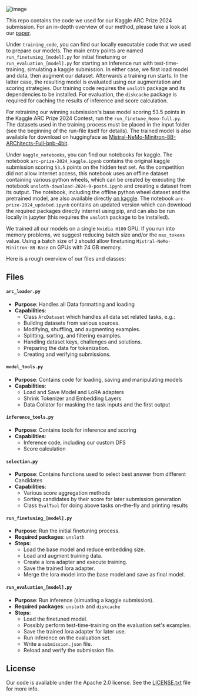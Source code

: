 ![image](https://raw.githubusercontent.com/da-fr/arc-prize-2024/master/.github/overview.png)


This repo contains the code we used for our Kaggle ARC Prize 2024 submission. For an in-depth overview of our method, please take a look at our [paper](https://da-fr.github.io/arc-prize-2024/the_architects.pdf).

Under `training_code`, you can find our locally executable code that we used to prepare our models. The main entry points are named `run_finetuning_[model].py` for initial finetuning or `run_evaluation_[model].py` for starting an inference run with test-time-training, simulating a kaggle submission. In either case, we first load model and data, then augment our dataset. Afterwards a training run starts. In the latter case, the resulting model is evaluated using our augmentation and scoring strategies. Our training code requires the `unsloth` package and its dependencies to be installed. For evaluation, the `diskcache` package is required for caching the results of inference and score calculation.

For retraining our winning submission's base model scoring 53.5 points in the Kaggle ARC Prize 2024 Contest, run the `run_finetune_Nemo-full.py`. The datasets used in the training process must be placed in the input folder (see the beginning of the run-file itself for details). The trained model is also available for download on huggingface as [Mistral-NeMo-Minitron-8B-ARChitects-Full-bnb-4bit](https://huggingface.co/da-fr/Mistral-NeMo-Minitron-8B-ARChitects-Full-bnb-4bit).

Under `kaggle_notebooks`, you can find our notebooks for kaggle. The notebook `arc-prize-2024_kaggle.ipynb` contains the original kaggle submission scoring `53.5` points on the hidden test set. As the competition did not allow internet access, this notebook uses an offline dataset containing various python wheels, which can be created by executing the notebook `unsloth-download-2024-9-post4.ipynb` and creating a dataset from its output. The notebook, including the offline python wheel dataset and the pretrained model, are also available directly [on kaggle](https://www.kaggle.com/code/dfranzen/arc-prize-2024-solution-by-the-architects). The notebook `arc-prize-2024_updated.ipynb` contains an updated version which can download the required packages directly internet using pip, and can also be run locally in jupyter (this requires the `unsloth` package to be installed).

We trained all our models on a single `Nvidia H100` GPU. If you run into memory problems, we suggest reducing batch size and/or the `max_tokens` value. Using a batch size of `2` should allow finetuning `Mistral-NeMo-Minitron-8B-Base` on GPUs with 24 GB memory.

Here is a rough overview of our files and classes:

## Files

#### `arc_loader.py`
- **Purpose**: Handles all Data formatting and loading
- **Capabilities**:
   - Class `ArcDataset` which handles all data set related tasks, e.g.:
   - Building datasets from various sources.
   - Modifying, shuffling, and augmenting examples.
   - Splitting, sorting, and filtering examples.
   - Handling dataset keys, challenges and solutions.
   - Preparing the data for tokenization.
   - Creating and verifying submissions.

#### `model_tools.py`
- **Purpose**: Contains code for loading, saving and manipulating models
- **Capabilities**: 
   - Load and Save Model and LoRA adapters
   - Shrink Tokenizer and Embedding Layers
   - Data Collator for masking the task inputs and the first output

#### `inference_tools.py`
- **Purpose**: Contains tools for inference and scoring
- **Capabilities**: 
   - Inference code, including our custom DFS
   - Score calculation

#### `selection.py`
- **Purpose**: Contains functions used to select best answer from different Candidates
- **Capabilities**:
   - Various score aggregation methods
   - Sorting candidates by their score for later submission generation
   - Class `EvalTool` for doing above tasks on-the-fly and printing results

#### `run_finetuning_[model].py`
- **Purpose**: Run the initial finetuning process.
- **Required packages**: `unsloth`
- **Steps**:
   - Load the base model and reduce embedding size.
   - Load and augment training data.
   - Create a lora adapter and execute training.
   - Save the trained lora adapter.
   - Merge the lora model into the base model and save as final model.

#### `run_evaluation_[model].py`
- **Purpose**: Run inference (simuating a kaggle submission).
- **Required packages**: `unsloth` and `diskcache`
- **Steps**:
   - Load the finetuned model.
   - Possibly perform test-time-training on the evaluation set's examples.
   - Save the trained lora adapter for later use.
   - Run inference on the evaluation set.
   - Write a `submission.json` file.
   - Reload and verify the submission file.

## License

Our code is available under the Apache 2.0 license. See the [LICENSE.txt](LICENSE.txt) file for more info.

